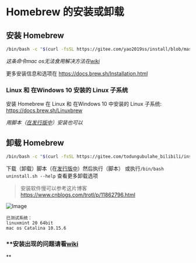 # Homebrew 的安装或卸载

## 安装 Homebrew

```bash
/bin/bash -c "$(curl -fsSL https://gitee.com/yao2019ss/install/blob/master/install.sh)"
```

 _这条命令mac os无法食用解决方法在[wiki](https://gitee.com/todungubulahe_bilibili/install-brew/wikis/mac%20%E5%91%BD%E4%BB%A4%E6%97%A0%E6%B3%95%E9%A3%9F%E7%94%A8%E7%9A%84%E8%A7%A3%E5%86%B3?sort_id=2746643)_ 

更多安装信息和选项在 https://docs.brew.sh/Installation.html

### Linux 和 在Windows 10 安装的 Linux 子系统

安装 Homebrew 在 Linux 和 在Windows 10 中安装的 Linux 子系统: https://docs.brew.sh/Linuxbrew

 _用脚本（[在发行版中](https://gitee.com/todungubulahe_bilibili/install-brew/releases)）安装也可以_ 

## 卸载 Homebrew

```bash
/bin/bash -c "$(curl -fsSL https://gitee.com/todungubulahe_bilibili/install-brew/blob/master/uninstall.sh)"
```

下载（卸载）脚本（在[发行版中](https://gitee.com/todungubulahe_bilibili/install-brew/releases)）然后执行（脚本）
 或执行`/bin/bash uninstall.sh --help` 查看更多卸载选项

> 安装软件慢可以参考这片博客 https://www.cnblogs.com/trotl/p/11862796.html

![Image](https://gitee.com/yao2019ss/install-brew/widgets/widget_card.svg?colors=ffffff,1e252b,323d47,455059,d7deea,99a0ae)


```
已测试系统：
linuxmint 20 64bit
mac os Catalina 10.15.6
```
###  **安装出现的问题请看[wiki](https://gitee.com/todungubulahe_bilibili/install-brew/wikis)
** 